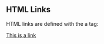 <!DOCTYPE html>
<html>
<body>

<h2>HTML Links</h2>
<p>HTML links are defined with the a tag:</p>

<a href="https://www.facebook.com">This is a link</a>

</body>
</html>
